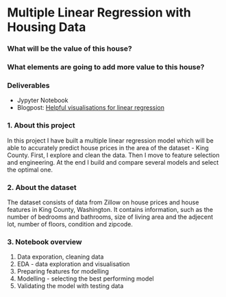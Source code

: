 # Multiple Linear Regression with Housing Data

### What will be the value of this house?
### What elements are going to add more value to this house?

### Deliverables
* Jypyter Notebook
* Blogpost: [Helpful visualisations for linear regression](https://medium.com/@nikolh92/helpful-visualisations-for-linear-regression-646a5648ad9d)


### 1. About this project

In this project I have built a multiple linear regression model which will be able to accurately predict house prices in the area of the dataset - King County. First, I explore and clean the data. Then I move to feature selection and engineering. At the end I build and compare several models and select the optimal one.

### 2. About the dataset

The dataset consists of data from Zillow on house prices and house features in King County, Washington. It contains information, such as the number of bedrooms and bathrooms, size of living area and the adjecent lot, number of floors, condition and zipcode.


### 3. Notebook overview

1) Data exporation, cleaning data
2) EDA - data exploration and visualisation
3) Preparing features for modelling
4) Modelling - selecting the best performing model
5) Validating the model with testing data